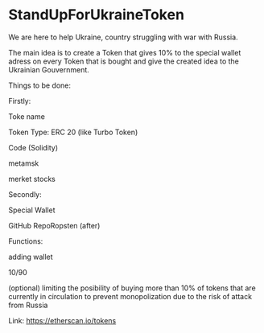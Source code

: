 # StandUpForUkraineToken
We are here to help Ukraine, country struggling with war with Russia.

The main idea is to create a Token that gives 10% to the special wallet adress on every Token that is bought and give the created idea to the Ukrainian Gouvernment.

Things to be done:

Firstly:

Toke name

Token Type: ERC 20 (like Turbo Token)

Code (Solidity)

metamsk

merket stocks



Secondly:

Special Wallet

GitHub RepoRopsten (after)




Functions:

adding wallet

10/90

(optional) limiting the posibility of buying more than 10% of tokens that are currently in circulation to prevent monopolization due to the risk of attack from Russia



Link: 
https://etherscan.io/tokens


